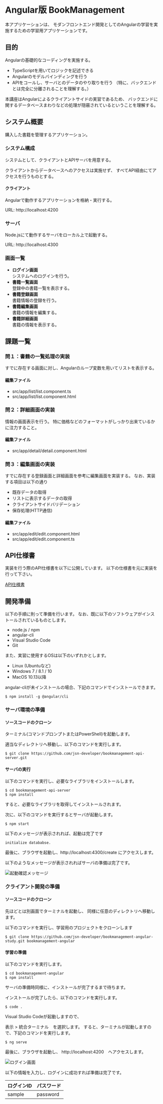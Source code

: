 # Angular版 BookManagement

本アプリケーションは、
モダンフロントエンド開発としてのAngularの学習を実施するための学習用アプリケーションです。

## 目的

Angularの基礎的なコーディングを実施する。

- TypeScriptを用いてロジックを記述できる
- Angularのモデルバインディングを行う
- APIをコールし、サーバとのデータのやり取りを行う
    （特に、バックエンドとは完全に分離されることを理解する。）

本講座はAngularによるクライアントサイドの実習であるため、
バックエンドに関するデータベースまわりなどの処理が隠蔽されているということを理解する。

## システム概要

購入した書籍を管理するアプリケーション。

### システム構成

システムとして、クライアントとAPIサーバを用意する。

クライアントからデータベースへのアクセスは実施せず、
すべてAPI経由にてアクセスを行うものとする。

#### クライアント

Angularで動作するアプリケーションを格納・実行する。

URL: http://localhost:4200

### サーバ

Node.jsにて動作するサーバをローカル上で起動する。

URL: http://localhost:4300

### 画面一覧

- __ログイン画面__  
    システムへのログインを行う。
- __書籍一覧画面__  
    登録中の書籍一覧を表示する。
- __書籍登録画面__  
    書籍情報の登録を行う。
- __書籍編集画面__  
    書籍の情報を編集する。
- __書籍詳細画面__  
    書籍の情報を表示する。

<div style="page-break-before:always"></div>

## 課題一覧

### 問１：書籍の一覧処理の実装

すでに存在する画面に対し、Angularのループ変数を用いてリストを表示する。

#### 編集ファイル

- src/app/list/list.component.ts
- src/app/list/list.component.html

### 問２：詳細画面の実装

情報の画面表示を行う。
特に価格などのフォーマットがしっかり出来ているかに注力すること。

#### 編集ファイル

- src/app/detail/detail.component.html

### 問３：編集画面の実装

すでに存在する登録画面と詳細画面を参考に編集画面を実装する。
なお、実装する項目は以下の通り

- 既存データの取得
- リストに表示するデータの取得
- クライアントサイドバリデーション
- 保存処理(HTTP通信)

#### 編集ファイル

- src/app/edit/edit.component.html
- src/app/edit/edit.component.ts

## API仕様書

実装を行う際のAPI仕様書を以下に公開しています。
以下の仕様書を元に実装を行って下さい。

[API仕様書](https://bookmanagementapi.docs.apiary.io/#reference)

<div style="page-break-before:always"></div>

## 開発準備

以下の手順に則って準備を行います。
なお、既に以下のソフトウェアがインストールされているものとします。

- node.js / npm
- angular-cli
- Visual Studio Code
- Git

また、実習に使用するOSは以下のいずれかとします。

- Linux (Ubuntuなど)
- Windows 7 / 8.1 / 10
- MacOS 10.13以降

angular-cliが未インストールの場合、下記のコマンドでインストールできます。

```
$ npm install -g @angular/cli
```

### サーバ環境の準備

#### ソースコードのクローン

ターミナル(コマンドプロンプトまたはPowerShell)を起動します。

適当なディレクトリへ移動し、以下のコマンドを実行します。

```shellscript
$ git clone https://github.com/jsn-developer/bookmanagement-api-server.git
```

#### サーバの実行

以下のコマンドを実行し、必要なライブラリをインストールします。

```shell
$ cd bookmanagement-api-server
$ npm install
```

すると、必要なライブラリを取得してインストールされます。

次に、以下のコマンドを実行するとサーバが起動します。

```shell
$ npm start
```

以下のメッセージが表示されれば、起動は完了です

```shell
initialize datababse.
```

最後に、ブラウザを起動し、http://localhost:4300/create にアクセスします。

以下のようなメッセージが表示されればサーバの準備は完了です。

![起動確認メッセージ](readme_create.png)

<div style="page-break-before:always"></div>

### クライアント開発の準備

#### ソースコードのクローン

先ほどとは別画面でターミナルを起動し、
同様に任意のディレクトリへ移動します。

以下のコマンドを実行し、学習用のプロジェクトをクローンします

```shell
$ git clone https://github.com/jsn-developer/bookmanagement-angular-study.git bookmanagement-angular
```

#### 学習の準備

以下のコマンドを実行します。

```shell
$ cd bookmanagement-angular
$ npm install
```

サーバの準備時同様に、インストールが完了するまで待ちます。

インストールが完了したら、以下のコマンドを実行します。

```shell
$ code .
```

Visual Studio Codeが起動しますので、

表示 > 統合ターミナル　を選択します。
すると、ターミナルが起動しますので、下記のコマンドを実行します。

```shell
$ ng serve
```

最後に、ブラウザを起動し、 http://localhost:4200　へアクセスします。

![ログイン画面](readme_login.png)

以下の情報を入力し、ログインに成功すれば準備は完了です。

|ログインID|パスワード|
|---|---|
|sample|password|
